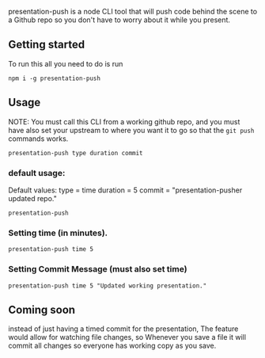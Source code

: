 presentation-push is a node CLI tool that will push code behind the scene to a Github repo so you don't have to worry about it while you present.

## Getting started
To run this all you need to do is run
```
npm i -g presentation-push
```


## Usage
NOTE: You must call this CLI from a working github repo, and you must have also set your upstream to where you want it to go so that the `git push` commands works.
```
presentation-push type duration commit
```

### default usage:
Default values: 
type = time
duration = 5
commit = "presentation-pusher updated repo."
```
presentation-push
```

### Setting time (in minutes).
```
presentation-push time 5
```

### Setting Commit Message (must also set time)
```
presentation-push time 5 "Updated working presentation."
```



## Coming soon

instead of just having a timed commit for the presentation, The feature would allow for watching file changes, so Whenever you save a file it will commit all changes so everyone has working copy as you save.

